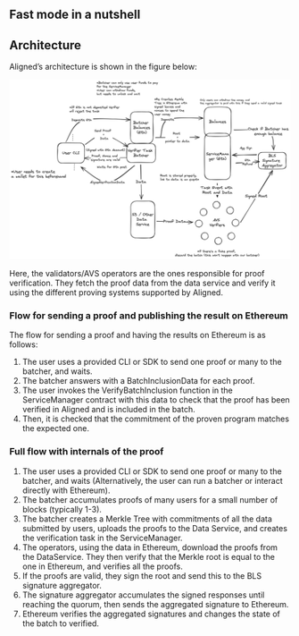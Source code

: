 ## Fast mode in a nutshell

## Architecture
Aligned’s architecture is shown in the figure below:

![Figure 1: Architecture fast mode](../images/aligned_architecture.png)

Here, the validators/AVS operators are the ones responsible for proof verification. They fetch the proof data from the data service and verify it using the different proving systems supported by Aligned.

### Flow for sending a proof and publishing the result on Ethereum
The flow for sending a proof and having the results on Ethereum is as follows:
1. The user uses a provided CLI or SDK to send one proof or many to the batcher, and waits.
2. The batcher answers with a BatchInclusionData for each proof.
3. The user invokes the VerifyBatchInclusion function in the ServiceManager contract with this data to check that the proof has been verified in Aligned and is included in the batch.
4. Then, it is checked that the commitment of the proven program matches the expected one.

### Full flow with internals of the proof

1. The user uses a provided CLI or SDK to send one proof or many to the batcher, and waits (Alternatively, the user can run a batcher or interact directly with Ethereum).
2. The batcher accumulates proofs of many users for a small number of blocks (typically 1-3).
3. The batcher creates a Merkle Tree with commitments of all the data submitted by users, uploads the proofs to the Data Service, and creates the verification task in the ServiceManager.
4. The operators, using the data in Ethereum, download the proofs from the DataService. They then verify that the Merkle root is equal to the one in Ethereum, and verifies all the proofs.
5. If the proofs are valid, they sign the root and send this to the BLS signature aggregator.
6. The signature aggregator accumulates the signed responses until reaching the quorum, then sends the aggregated signature to Ethereum.
7. Ethereum verifies the aggregated signatures and changes the state of the batch to verified.
